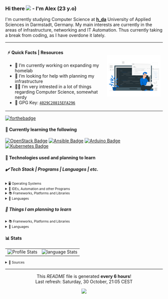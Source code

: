 ### Hi there <img src="https://media.giphy.com/media/hvRJCLFzcasrR4ia7z/giphy.gif" width="25px"> - I'm Alex (23 y.o)

I'm currently studying Computer Science at [**h_da**](https://h-da.de/) University of Applied Sciences in Darmstadt, Germany.
My main interests are currently in the areas of infrastructure, networking and IT Automation. Thus currently taking a break from
coding, as I have overdone it lately.

<table style="border-collapse: collapse">
  <tr>
    <td>
      <h4>⚡ Quick Facts | Resources</h4>
      <ul>
        <li>🔭 I’m currently working on expanding my homelab</li>
        <li>🤔 I’m looking for help with planning my infrastructure</li>
        <li>👨‍💻 I’m very intrested in a lot of things regarding Computer Science, somewhat nerdy</li>
        <li>🔑 GPG Key: <a href="https://github.com/blackphantom39.gpg"><code>4029C20815EFA296</code></a></li>
      </ul>
    </td>
    <td>
      <img alt="Coding Gif" src="resources/img/profile.gif"/>
    </td>
  </tr>
</table>

[![forthebadge](https://forthebadge.com/images/badges/powered-by-coffee.svg)](https://forthebadge.com)

#### 📝 Currently learning the following

[![OpenStack Badge](https://img.shields.io/badge/-Openstack-f01742.svg?style=for-the-badge&logo=openstack&logoColor=fff&link=https%3A%2F%2Fwww.openstack.org%2F)](https%3A%2F%2Fwww.openstack.org%2F)
[![Ansible Badge](https://img.shields.io/badge/-Ansible-1A1918.svg?style=for-the-badge&logo=ansible&logoColor=ff&link=https%3A%2F%2Fwww.ansible.com%2F)](https%3A%2F%2Fwww.ansible.com%2F)
[![Arduino Badge](https://img.shields.io/badge/-Arduino-00979D.svg?style=for-the-badge&logo=Arduino&logoColor=fff&link=https%3A%2F%2Fwww.arduino.cc%2F)](https%3A%2F%2Fwww.arduino.cc%2F)
[![Kubernetes Badge](https://img.shields.io/badge/-kubernetes-326ce5.svg?style=for-the-badge&logo=kubernetes&logoColor=fff&link=https%3A%2F%2Fkubernetes.io%2F)](https%3A%2F%2Fkubernetes.io%2F)

#### 📃 Technologies used and planning to learn

##### ✔️ Tech Stack | Programs | Languages | etc. 

<details>
<summary style="font-size: 0.75em; padding-bottom 1em">🖥️ Operating Systems</summary>

  - [![Arch%20Linux Badge](https://img.shields.io/badge/-Arch%20Linux%20%28for%20work%29-1793D1.svg?style=for-the-badge&logo=arch-linux&logoColor=fff&link=)](https://github.com/blackphantom39)
  - [![Cent%20OS Badge](https://img.shields.io/badge/-Cent%20OS%20%28for%20servers%29-002260.svg?style=for-the-badge&logo=centos&logoColor=fff&link=)](https://github.com/blackphantom39)
  - [![Windows Badge](https://img.shields.io/badge/-Windows%20%28for%20gaming%29-0078D6.svg?style=for-the-badge&logo=windows&logoColor=fff&link=)](https://github.com/blackphantom39)

</details>

<details>
<summary style="font-size: 0.75em">🧰 IDEs, Automation and other Programs</summary>

  - [![Gitlab%20CI Badge](https://img.shields.io/badge/-gitlab%20ci-181717.svg?style=for-the-badge&logo=gitlab&logoColor=fff&link=)](https://github.com/blackphantom39)
  - [![Visual%20Studio%20Code Badge](https://img.shields.io/badge/-Visual%20Studio%20Code-0078d7.svg?style=for-the-badge&logo=visual-studio-code&logoColor=fff&link=)](https://github.com/blackphantom39)
  - [![Affinity%20Photo Badge](https://img.shields.io/badge/-Affinity%20Photo-7E4DD2.svg?style=for-the-badge&logo=affinity-photo&logoColor=fff&link=)](https://github.com/blackphantom39)

</details>

<details>
<summary style="font-size: 0.75em">📚 Frameworks, Platforms and Libraries</summary>

  - [![Angular Badge](https://img.shields.io/badge/-Angular-DD0031.svg?style=for-the-badge&logo=angular&logoColor=fff&link=)](https://github.com/blackphantom39)
  - [![Laravel Badge](https://img.shields.io/badge/-Laravel-FF2D20.svg?style=for-the-badge&logo=laravel&logoColor=fff&link=)](https://github.com/blackphantom39)
  - [![NPM Badge](https://img.shields.io/badge/-NPM-000000.svg?style=for-the-badge&logo=npm&logoColor=fff&link=)](https://github.com/blackphantom39)
  - [![JWT Badge](https://img.shields.io/badge/-JWT-000000.svg?style=for-the-badge&logo=JSON%20web%20tokens&logoColor=fff&link=)](https://github.com/blackphantom39)

</details>

<details>
<summary style="font-size: 0.75em">💾 Languages</summary>

  - [![C%23 Badge](https://img.shields.io/badge/-C%23-239120.svg?style=for-the-badge&logo=c-sharp&logoColor=fff&link=)](https://github.com/blackphantom39)
  - [![C%2B%2B Badge](https://img.shields.io/badge/-C%2B%2B%20%28basics%29-00599C.svg?style=for-the-badge&logo=c%2B%2B&logoColor=fff&link=)](https://github.com/blackphantom39)
  - [![C Badge](https://img.shields.io/badge/-C%20%28basics%29-00599C.svg?style=for-the-badge&logo=c&logoColor=fff&link=)](https://github.com/blackphantom39)
  - [![Java Badge](https://img.shields.io/badge/-Java-ED8B00.svg?style=for-the-badge&logo=java&logoColor=fff&link=)](https://github.com/blackphantom39)
  - [![JavaScript Badge](https://img.shields.io/badge/-JavaScript-323330.svg?style=for-the-badge&logo=javascript&logoColor=F7DF1E&link=)](https://github.com/blackphantom39)
  - [![TypeScript Badge](https://img.shields.io/badge/-TypeScript-007ACC.svg?style=for-the-badge&logo=typescript&logoColor=fff&link=)](https://github.com/blackphantom39)
  - [![PHP Badge](https://img.shields.io/badge/-PHP-777BB4.svg?style=for-the-badge&logo=php&logoColor=fff&link=)](https://github.com/blackphantom39)
  - [![Python Badge](https://img.shields.io/badge/-Python%20%28basics%29-3670A0.svg?style=for-the-badge&logo=python&logoColor=ffdd54&link=)](https://github.com/blackphantom39)

</details>


##### 🤔 Things I am planning to learn

<details>
<summary style="font-size: 0.75em">📚 Frameworks, Platforms and Libraries</summary>

  - [![Bootstrap Badge](https://img.shields.io/badge/-Bootstrap-563D7C.svg?style=for-the-badge&logo=bootstrap&logoColor=fff&link=)](https://github.com/blackphantom39)
  - [![Django Badge](https://img.shields.io/badge/-Django-092E20.svg?style=for-the-badge&logo=django&logoColor=fff&link=)](https://github.com/blackphantom39)
  - [![Flutter Badge](https://img.shields.io/badge/-Flutter-02569B.svg?style=for-the-badge&logo=Flutter&logoColor=fff&link=)](https://github.com/blackphantom39)
  - [![React Badge](https://img.shields.io/badge/-React-20232a.svg?style=for-the-badge&logo=react&logoColor=fff&link=)](https://github.com/blackphantom39)
  - [![TensorFlow Badge](https://img.shields.io/badge/-TensorFlow-FF6F00.svg?style=for-the-badge&logo=TensorFlow&logoColor=fff&link=)](https://github.com/blackphantom39)

</details>

<details>
<summary style="font-size: 0.75em">💾 Languages</summary>

  - [![Swift Badge](https://img.shields.io/badge/-Swift-F54A2A.svg?style=for-the-badge&logo=swift&logoColor=fff&link=)](https://github.com/blackphantom39)
  - [![Go Badge](https://img.shields.io/badge/-Go-00ADD8.svg?style=for-the-badge&logo=go&logoColor=fff&link=)](https://github.com/blackphantom39)
  - [![Dart Badge](https://img.shields.io/badge/-Dart-0175C2.svg?style=for-the-badge&logo=dart&logoColor=fff&link=)](https://github.com/blackphantom39)

</details>

#### 📊 Stats

<table style="border-collapse: collapse">
  <tr>
    <td><img alt="Profile Stats" src="https://github-readme-stats.vercel.app/api?username=blackphantom39&show_icons=true?bg_color=270,373B44,4286f4&title_color=fff&text_color=fff"/></td>
    <td><img alt="language Stats" src="https://github-readme-stats.vercel.app/api/top-langs/?username=blackphantom39&layout=compact"/></td>
  </tr>
</table>

<details>
<summary style="font-size: 0.75em">🔗 Sources</summary>
<ul>
  <li><a href="https://www.sithcomputers.com/wp-content/uploads/2021/02/11th-and-12th-cs-1.gif">Used GIF</a></li>
</ul>
</details>

------------
<p align="center">This <i>README</i> file is generated <b>every 6 hours</b>!</br>Last refresh: Saturday, 30 October, 21:05 CEST<br />
<p align="center"><img src="https://github.com/blackphantom39/blackphantom39/workflows/Build%20README/badge.svg" /></p>
